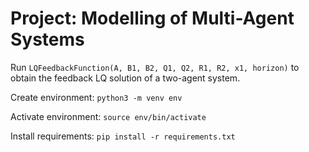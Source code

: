 # Project: Modelling of Multi-Agent Systems

Run `LQFeedbackFunction(A, B1, B2, Q1, Q2, R1, R2, x1, horizon)` to obtain the feedback LQ solution of a two-agent system.

Create environment: `python3 -m venv env`

Activate environment: `source env/bin/activate`

Install requirements: `pip install -r requirements.txt`

